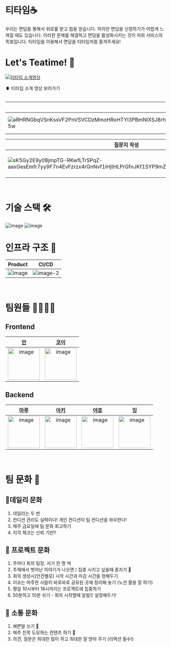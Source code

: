 # 티타임☕️
우리는 면담을 통해서 위로를 받고 힘을 얻습니다. 하지만 면담을 신청하기가 어렵게 느껴질 때도 있습니다. 이러한 문제를 해결하고 면담을 활성화시키는 것이 저희 서비스의 목표입니다.
티타임을 이용해서 면담을 티타임처럼 즐겨주세요!
<br>

# Let's Teatime! 👀
[![티타임 소개영상](http://img.youtube.com/vi/R8y-4GqqSg0/0.jpg)](https://youtu.be/R8y-4GqqSg0)

⬆️ 티타임 소개 영상 보러가기<br><br>

|스케줄 등록|예약하기|
|---|---|
|![aRHRNGbqVSnKssVF2PnVSVCDzMmoHRoHTYl3PBmNlXSJ8rh9TIAM3m06lbcFEtHlF1bAxyFe2gkgZDQs6mc4mVYbqYyRsUYkh9vmy8HJ5w](https://user-images.githubusercontent.com/60432062/196632784-5c153630-6676-445e-8e5a-4e506845ed5c.gif)|![S2rlanEzVoBhhNWdQ2D-e9mhnCnrwQl7GvQvckVZKm4UVWuE3sq-pfJFvcDZB0IDTmI1_pqMyXI9vVHZ_bTGsvOJn8jKUo93KgHteST1ig](https://user-images.githubusercontent.com/60432062/196633002-204e05b1-ef89-4259-a82d-480a42731f00.gif)|

|질문지 작성|일정 관리|
|---|---|
|![sK5Gy2E9y0BjmpTG-RKwfLTrSPqZ-aaxGesEmfr7yy9F7n4EvFzrzx4rGnNvf1iHjtHLPrGfnJKf1SYP9mZWMS5PVCdeta7MBcKUpvQU5A](https://user-images.githubusercontent.com/60432062/196633305-d4b72c43-eabe-4333-be00-40a952e9571b.gif)|![imCmlf3extrTxRytSDEj0pKyYE-YEiFx_VN8oGn7XeDb4QsAVD-DEjWCdUKyx_keJiltim5Hr3VuhoInXqILmKmE9SKr39Exi-Dd9XGKgA](https://user-images.githubusercontent.com/60432062/196633487-6faabe26-343d-4211-8723-720fc422287a.gif)|
<br>

# 기술 스택 🛠
![image](https://user-images.githubusercontent.com/60432062/196638119-228df2b7-7f3a-463f-b38a-9e02fd50781a.png)
![image](https://user-images.githubusercontent.com/60432062/196638461-45916b20-7900-4733-9db7-9b900899fa9f.png)
<br>

# 인프라 구조 🎢
|Product|CI/CD|
|---|---|
|![image](https://user-images.githubusercontent.com/60432062/196639115-095e362d-e27b-4dd7-aa37-5333af326da1.png)|![image-2](https://user-images.githubusercontent.com/60432062/196639106-2735aec4-f53b-4e3c-bc6b-fa11086db7c0.png)|
<br>

# 팀원들 👩‍💻🧑‍💻
## Frontend
|[안](https://github.com/jin7969)|[코이](https://github.com/InKyoJeong)|
| :---------------------------------------------------: | :---------------------------------------------------: |
|<img width="100" alt="image" src="https://user-images.githubusercontent.com/60432062/196651650-e62ae3f3-ddcb-4abc-a458-83d355e7c492.png">|<img width="100" alt="image" src="https://user-images.githubusercontent.com/60432062/196651821-7b031513-4cdd-444b-b60b-8a5b8d3b7108.png">|
## Backend
|[마루](https://github.com/chawani)|[아키](https://github.com/yeongunheo)|[야호](https://github.com/pup-paw)|[잉](https://github.com/Yboyu0u)|
| :---------------------------------------------------: | :---------------------------------------------------: | :---------------------------------------------------: | :---------------------------------------------------: |
|<img width="100" alt="image" src="https://user-images.githubusercontent.com/60432062/196649143-ab615142-c547-4d70-8d69-d4c47d12d21f.png">|<img width="100" alt="image" src="https://user-images.githubusercontent.com/60432062/196650065-8ad8834c-73fb-4e28-abe9-a805be7979d2.png">|<img width="100" alt="image" src="https://user-images.githubusercontent.com/60432062/196652736-a0157ba6-ffcd-4da4-9435-fc44fa896ee6.png">|<img width="100" alt="image" src="https://user-images.githubusercontent.com/60432062/196652589-0dc92bf8-4608-4c01-9bff-8b88710823af.png">|
<br>

# 팀 문화 💌
## 🌟데일리 문화
1. 데일리는 두 번
2. 컨디션 관리도 실력이다! 개인 컨디션이 팀 컨디션을 좌우한다!
3. 매주 금요일에 팀 문화 회고하기
4. 지각 체크는 신뢰 기반‼️
    
## 👥 프로젝트 문화
1. 주마다 회의 팀장, 서기 한 명 씩 
2. 주제에서 벗어난 이야기가 나오면 / 집중 시키고 싶을때 종치기 🔔
3. 회의 생성시(안건별로) 시작 시간과 마감 시간을 정해두기
4. 이슈는 마주한 사람이 바로바로 공유된 곳에 정리해 놓기 (노션 활용 잘 하기)
5. 평일 10시부터 18시까지는 프로젝트에 집중하기
6. 50분하고 10분 쉬기 - 회의 시작할때 알람⏰ 설정해두기!

## 💬 소통 문화

1. 예쁜말 쓰기 🌈
2. 매주 친목 도모하는 컨텐츠 하기 💖
3. 의견, 질문은 최대한 많이 하고 최대한 잘 받아 주기 (리액션 필수!)
<br>
